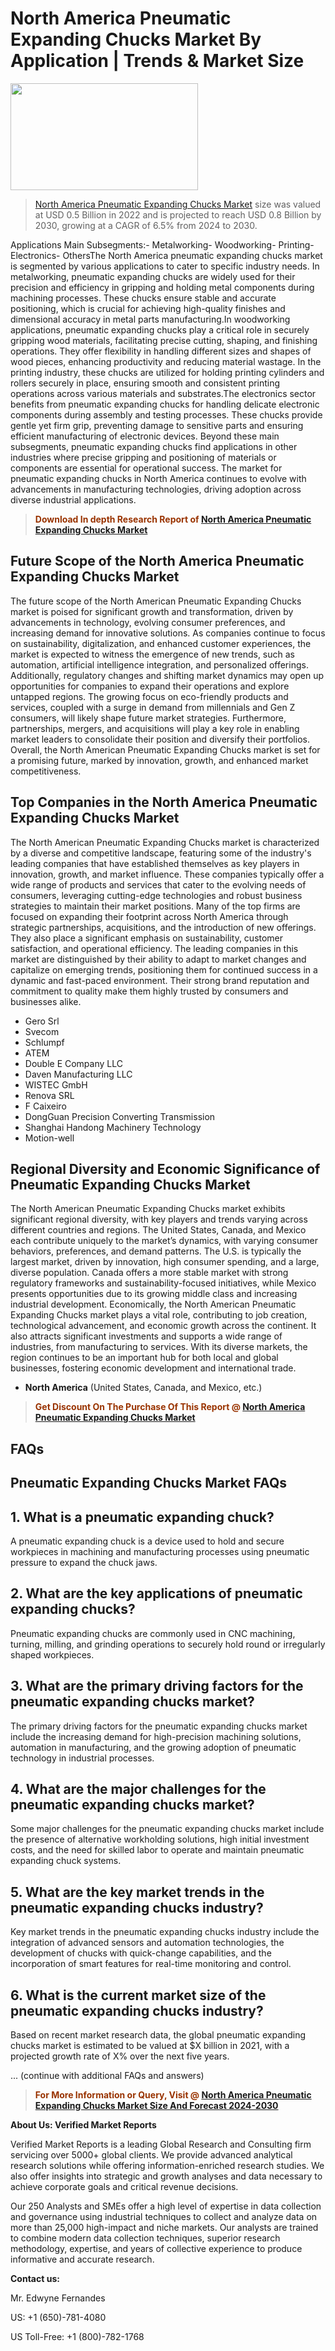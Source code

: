 <p><h1>North America Pneumatic Expanding Chucks Market By Application | Trends & Market Size</h1><p><img class="aligncenter size-medium wp-image-105565" src="https://ffe5etoiles.com/wp-content/uploads/2025/01/MST7-300x171.png" alt="" width="300" height="171" /></p><blockquote><p><a href="https://www.verifiedmarketreports.com/download-sample/?rid=359166&utm_source=Github-NA&utm_medium=385" target="_blank">North America Pneumatic Expanding Chucks Market</a> size was valued at USD 0.5 Billion in 2022 and is projected to reach USD 0.8 Billion by 2030, growing at a CAGR of 6.5% from 2024 to 2030.</p></blockquote>Applications Main Subsegments:- Metalworking- Woodworking- Printing- Electronics- OthersThe North America pneumatic expanding chucks market is segmented by various applications to cater to specific industry needs. In metalworking, pneumatic expanding chucks are widely used for their precision and efficiency in gripping and holding metal components during machining processes. These chucks ensure stable and accurate positioning, which is crucial for achieving high-quality finishes and dimensional accuracy in metal parts manufacturing.In woodworking applications, pneumatic expanding chucks play a critical role in securely gripping wood materials, facilitating precise cutting, shaping, and finishing operations. They offer flexibility in handling different sizes and shapes of wood pieces, enhancing productivity and reducing material wastage. In the printing industry, these chucks are utilized for holding printing cylinders and rollers securely in place, ensuring smooth and consistent printing operations across various materials and substrates.The electronics sector benefits from pneumatic expanding chucks for handling delicate electronic components during assembly and testing processes. These chucks provide gentle yet firm grip, preventing damage to sensitive parts and ensuring efficient manufacturing of electronic devices. Beyond these main subsegments, pneumatic expanding chucks find applications in other industries where precise gripping and positioning of materials or components are essential for operational success. The market for pneumatic expanding chucks in North America continues to evolve with advancements in manufacturing technologies, driving adoption across diverse industrial applications.</p><blockquote><p><span style="color: #993300;"><strong>Download In depth Research Report of <a href="https://www.verifiedmarketreports.com/download-sample/?rid=359166&utm_source=Github-NA&utm_medium=385">North America Pneumatic Expanding Chucks Market</a></strong></span></p></blockquote><h2>Future Scope of the North America Pneumatic Expanding Chucks Market</h2><p>The future scope of the North American Pneumatic Expanding Chucks market is poised for significant growth and transformation, driven by advancements in technology, evolving consumer preferences, and increasing demand for innovative solutions. As companies continue to focus on sustainability, digitalization, and enhanced customer experiences, the market is expected to witness the emergence of new trends, such as automation, artificial intelligence integration, and personalized offerings. Additionally, regulatory changes and shifting market dynamics may open up opportunities for companies to expand their operations and explore untapped regions. The growing focus on eco-friendly products and services, coupled with a surge in demand from millennials and Gen Z consumers, will likely shape future market strategies. Furthermore, partnerships, mergers, and acquisitions will play a key role in enabling market leaders to consolidate their position and diversify their portfolios. Overall, the North American Pneumatic Expanding Chucks market is set for a promising future, marked by innovation, growth, and enhanced market competitiveness.</p><h2>Top Companies in the North America Pneumatic Expanding Chucks Market</h2><p>The North American Pneumatic Expanding Chucks market is characterized by a diverse and competitive landscape, featuring some of the industry's leading companies that have established themselves as key players in innovation, growth, and market influence. These companies typically offer a wide range of products and services that cater to the evolving needs of consumers, leveraging cutting-edge technologies and robust business strategies to maintain their market positions. Many of the top firms are focused on expanding their footprint across North America through strategic partnerships, acquisitions, and the introduction of new offerings. They also place a significant emphasis on sustainability, customer satisfaction, and operational efficiency. The leading companies in this market are distinguished by their ability to adapt to market changes and capitalize on emerging trends, positioning them for continued success in a dynamic and fast-paced environment. Their strong brand reputation and commitment to quality make them highly trusted by consumers and businesses alike.</p><p><ul><li>Gero Srl </li><li> Svecom </li><li> Schlumpf </li><li> ATEM </li><li> Double E Company LLC </li><li> Daven Manufacturing LLC </li><li> WISTEC GmbH </li><li> Renova SRL </li><li> F Caixeiro </li><li> DongGuan Precision Converting Transmission </li><li> Shanghai Handong Machinery Technology </li><li> Motion-well</li></ul></p><h2>Regional Diversity and Economic Significance of Pneumatic Expanding Chucks Market</h2><p>The North American Pneumatic Expanding Chucks market exhibits significant regional diversity, with key players and trends varying across different countries and regions. The United States, Canada, and Mexico each contribute uniquely to the market’s dynamics, with varying consumer behaviors, preferences, and demand patterns. The U.S. is typically the largest market, driven by innovation, high consumer spending, and a large, diverse population. Canada offers a more stable market with strong regulatory frameworks and sustainability-focused initiatives, while Mexico presents opportunities due to its growing middle class and increasing industrial development. Economically, the North American Pneumatic Expanding Chucks market plays a vital role, contributing to job creation, technological advancement, and economic growth across the continent. It also attracts significant investments and supports a wide range of industries, from manufacturing to services. With its diverse markets, the region continues to be an important hub for both local and global businesses, fostering economic development and international trade.</p><ul> <li><strong>North America</strong> (United States, Canada, and Mexico, etc.)</li></ul><blockquote><p><span style="color: #993300;"><strong>Get Discount On The Purchase Of This Report @ <a href="https://www.verifiedmarketreports.com/ask-for-discount/?rid=359166&utm_source=Github-NA&utm_medium=385">North America Pneumatic Expanding Chucks Market</a></strong></span></p></blockquote><h2>FAQs</h2><p><h2>Pneumatic Expanding Chucks Market FAQs</h1><h2>1. What is a pneumatic expanding chuck?</div><div></h2><p>A pneumatic expanding chuck is a device used to hold and secure workpieces in machining and manufacturing processes using pneumatic pressure to expand the chuck jaws.</p><h2>2. What are the key applications of pneumatic expanding chucks?</div><div></h2><p>Pneumatic expanding chucks are commonly used in CNC machining, turning, milling, and grinding operations to securely hold round or irregularly shaped workpieces.</p><h2>3. What are the primary driving factors for the pneumatic expanding chucks market?</div><div></h2><p>The primary driving factors for the pneumatic expanding chucks market include the increasing demand for high-precision machining solutions, automation in manufacturing, and the growing adoption of pneumatic technology in industrial processes.</p><h2>4. What are the major challenges for the pneumatic expanding chucks market?</div><div></h2><p>Some major challenges for the pneumatic expanding chucks market include the presence of alternative workholding solutions, high initial investment costs, and the need for skilled labor to operate and maintain pneumatic expanding chuck systems.</p><h2>5. What are the key market trends in the pneumatic expanding chucks industry?</div><div></h2><p>Key market trends in the pneumatic expanding chucks industry include the integration of advanced sensors and automation technologies, the development of chucks with quick-change capabilities, and the incorporation of smart features for real-time monitoring and control.</p><h2>6. What is the current market size of the pneumatic expanding chucks industry?</div><div></h2><p>Based on recent market research data, the global pneumatic expanding chucks market is estimated to be valued at $X billion in 2021, with a projected growth rate of X% over the next five years.</p>... (continue with additional FAQs and answers)</body></html></p><blockquote><p><span style="color: #993300;"><strong>For More Information or Query, Visit @ <a href="https://www.verifiedmarketreports.com/product/pneumatic-expanding-chucks-market/">North America Pneumatic Expanding Chucks Market Size And Forecast 2024-2030</a></strong></span></p></blockquote><p><strong>About Us: Verified Market Reports</strong></p><p>Verified Market Reports is a leading Global Research and Consulting firm servicing over 5000+ global clients. We provide advanced analytical research solutions while offering information-enriched research studies. We also offer insights into strategic and growth analyses and data necessary to achieve corporate goals and critical revenue decisions.</p><p>Our 250 Analysts and SMEs offer a high level of expertise in data collection and governance using industrial techniques to collect and analyze data on more than 25,000 high-impact and niche markets. Our analysts are trained to combine modern data collection techniques, superior research methodology, expertise, and years of collective experience to produce informative and accurate research.</p><p><strong>Contact us:</strong></p><p>Mr. Edwyne Fernandes</p><p>US: +1 (650)-781-4080</p><p>US Toll-Free: +1 (800)-782-1768</p>
